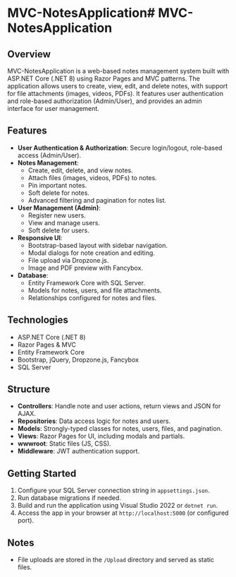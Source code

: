 # MVC-NotesApplication# MVC-NotesApplication

## Overview

MVC-NotesApplication is a web-based notes management system built with ASP.NET Core (.NET 8) using Razor Pages and MVC patterns. The application allows users to create, view, edit, and delete notes, with support for file attachments (images, videos, PDFs). It features user authentication and role-based authorization (Admin/User), and provides an admin interface for user management.

## Features

- **User Authentication & Authorization**: Secure login/logout, role-based access (Admin/User).
- **Notes Management**:
  - Create, edit, delete, and view notes.
  - Attach files (images, videos, PDFs) to notes.
  - Pin important notes.
  - Soft delete for notes.
  - Advanced filtering and pagination for notes list.
- **User Management (Admin)**:
  - Register new users.
  - View and manage users.
  - Soft delete for users.
- **Responsive UI**:
  - Bootstrap-based layout with sidebar navigation.
  - Modal dialogs for note creation and editing.
  - File upload via Dropzone.js.
  - Image and PDF preview with Fancybox.
- **Database**:
  - Entity Framework Core with SQL Server.
  - Models for notes, users, and file attachments.
  - Relationships configured for notes and files.

## Technologies

- ASP.NET Core (.NET 8)
- Razor Pages & MVC
- Entity Framework Core
- Bootstrap, jQuery, Dropzone.js, Fancybox
- SQL Server

## Structure

- **Controllers**: Handle note and user actions, return views and JSON for AJAX.
- **Repositories**: Data access logic for notes and users.
- **Models**: Strongly-typed classes for notes, users, files, and pagination.
- **Views**: Razor Pages for UI, including modals and partials.
- **wwwroot**: Static files (JS, CSS).
- **Middleware**: JWT authentication support.

## Getting Started

1. Configure your SQL Server connection string in `appsettings.json`.
2. Run database migrations if needed.
3. Build and run the application using Visual Studio 2022 or `dotnet run`.
4. Access the app in your browser at `http://localhost:5000` (or configured port).

## Notes
- File uploads are stored in the `/Upload` directory and served as static files.
